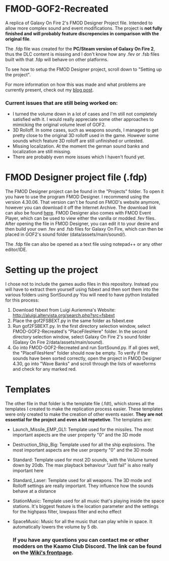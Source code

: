 # FMOD-GOF2-Recreated

A replica of Galaxy On Fire 2's FMOD Designer Project file. Intended to allow more complex sound and event modifications.
The project is **not fully finished and will probably feature discrepencies in comparison with the original file**.

The .fdp file was created for the **PC/Steam version of Galaxy On Fire 2**, thus the DLC content is missing and I don't know how any .fev or .fsb files built with that .fdp will behave on other platforms.

To see how to setup the FMOD Designer project, scroll down to "Setting up the project".

For more information on how this was made and what problems are currently present, check out my [blog post](https://kroetetroete.com/2024/05/08/expanding-the-possibilities-of-gof2-sound-modding/).

### Current issues that are still being worked on:

- I turned the volume down in a lot of cases and I'm still not completely satisfied with it. I would really appreciate some other approaches to mimicking the original volume level of GOF2.
- 3D Rolloff. In some cases, such as weapons sounds, I managed to get pretty close to the original 3D rolloff used in the game. However some sounds which feature 3D rolloff are still unfinished or untested.
- Missing localization. At the moment the german sound banks and localization are still missing.
- There are probably even more issues which I haven't found yet.

# FMOD Designer project file (.fdp)

The FMOD Designer project can be found in the "Projects" folder. To open it you have to use the program FMOD Designer. I recommend using the version 4.30.06.
That version can't be found on FMOD's website anymore, however you can download it off the Internet Archive. The download link can also be found [here](https://archive.org/details/fmod-4.30.06).
FMOD Designer also comes with FMOD Event Player, which can be used to view either the vanilla or modded .fev files.
After opening the file in FMOD Designer, you can edit it to your desire and then build your own .fev and .fsb files for Galaxy On Fire, which can then be placed in GOF2's sound folder (data/assets/main/sound/).

The .fdp file can also be opened as a text file using notepad++ or any other editor/IDE.

# Setting up the project

I chose not to include the games audio files in this repository. Instead you will have to extract them yourself using fsbext and then sort them into the various folders using SortSound.py
You will need to have python Installed for this process:

1. Download fsbext from Luigi Auriemma's Website: http://aluigi.altervista.org/search.php?src=fsbext
2. Place the gof2FSBEXT.py in the same folder as fsbext.exe
3. Run gof2FSBEXT.py. In the first directory selection window, select FMOD-GOF2-Recreated's "PlaceFilesHere" folder. In the second directory selection window, select Galaxy On Fire 2's sound folder (Galaxy On Fire 2/data/assets/main/sound).
4. Go into FMOD-GOF2-Recreated and run SortSound.py. If all goes well, the "PlaceFilesHere" folder should now be empty. To verify if the sounds have been sorted correctly, open the project in FMOD Designer 4.30, go into "Wave Banks" and scroll through the lists of waveforms and check for any marked red.

# Templates

The other file in that folder is the template file (.fdt), which stores all the templates I created to make the replication process easier.
These templates were only created to make the creation of other events easier. **They are not essential for the project and even a bit repetetive**. The templates are:

- Launch_Missile_EMP_GL1: Template used for the missiles. The most important aspects are the user property "0" and the 3D mode
- Destruction_Ship_Big: Template used for all the ship explosions. The most important aspects are the user property "0" and the 3D mode
- Standard: Template used for most 2D sounds, with the Volume turned down by 20db. The max playback behaviour "Just fail" is also really important here
- Standard_Laser: Template used for all weapons. The 3D mode and Rolloff settings are really important. They influence how the sounds behave at a distance
- StationMusic: Template used for all music that's playing inside the space stations. It's biggest feature is the location parameter and the settings for the highpass filter, lowpass filter and echo effect
- SpaceMusic: Music for all the music that can play while in space. It automatically lowers the volume by 5 db.

  ### If you have any questions you can contact me or other modders on the Kaamo Club Discord. The link can be found on the [Wiki's frontpage](https://galaxyonfire.wiki.gg/wiki/Galaxy_on_Fire_Wiki).


